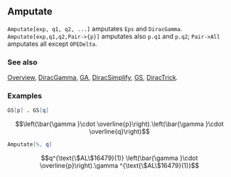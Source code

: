 ## Amputate

`Amputate[exp, q1, q2, ...]` amputates `Eps` and `DiracGamma`. `Amputate[exp,q1,q2,Pair->{p}]` amputates also `p.q1` and `p.q2`; `Pair->All` amputates all except `OPEDelta`.

### See also

[Overview](Extra/FeynCalc.md), [DiracGamma](DiracGamma.md), [GA](GA.md), [DiracSimplify](DiracSimplify.md), [GS](GS.md), [DiracTrick](DiracTrick.md).

### Examples

```mathematica
GS[p] . GS[q]
```

$$\left(\bar{\gamma }\cdot \overline{p}\right).\left(\bar{\gamma }\cdot \overline{q}\right)$$

```mathematica
Amputate[%, q]
```

$$q^{\text{\$AL\$16479}(1)} \left(\bar{\gamma }\cdot \overline{p}\right).\gamma ^{\text{\$AL\$16479}(1)}$$